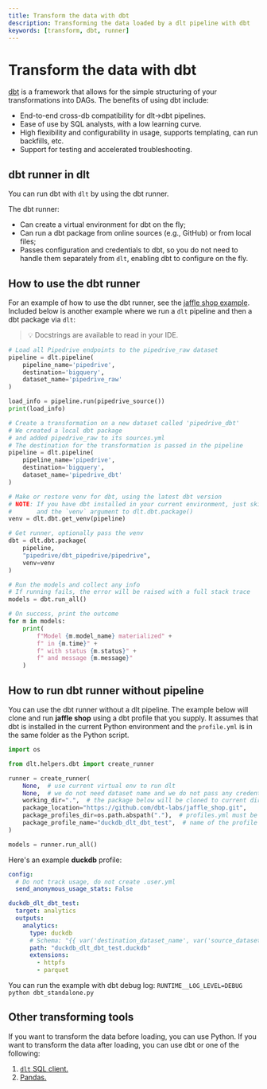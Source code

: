 ```yaml
---
title: Transform the data with dbt
description: Transforming the data loaded by a dlt pipeline with dbt
keywords: [transform, dbt, runner]
---
```


# Transform the data with dbt

[dbt](https://github.com/dbt-labs/dbt-core) is a framework that allows for the simple structuring of your transformations into DAGs. The benefits of using dbt include:

- End-to-end cross-db compatibility for dlt→dbt pipelines.
- Ease of use by SQL analysts, with a low learning curve.
- High flexibility and configurability in usage, supports templating, can run backfills, etc.
- Support for testing and accelerated troubleshooting.

## dbt runner in dlt

You can run dbt with `dlt` by using the dbt runner.

The dbt runner:

- Can create a virtual environment for dbt on the fly;
- Can run a dbt package from online sources (e.g., GitHub) or from local files;
- Passes configuration and credentials to dbt, so you do not need to handle them separately from `dlt`, enabling dbt to configure on the fly.

## How to use the dbt runner

For an example of how to use the dbt runner, see the [jaffle shop example](https://github.com/dlt-hub/dlt/blob/devel/docs/examples/archive/dbt_run_jaffle.py).
Included below is another example where we run a `dlt` pipeline and then a dbt package via `dlt`:

> 💡 Docstrings are available to read in your IDE.

```py
# Load all Pipedrive endpoints to the pipedrive_raw dataset
pipeline = dlt.pipeline(
    pipeline_name='pipedrive',
    destination='bigquery',
    dataset_name='pipedrive_raw'
)

load_info = pipeline.run(pipedrive_source())
print(load_info)

# Create a transformation on a new dataset called 'pipedrive_dbt'
# We created a local dbt package
# and added pipedrive_raw to its sources.yml
# The destination for the transformation is passed in the pipeline
pipeline = dlt.pipeline(
    pipeline_name='pipedrive',
    destination='bigquery',
    dataset_name='pipedrive_dbt'
)

# Make or restore venv for dbt, using the latest dbt version
# NOTE: If you have dbt installed in your current environment, just skip this line
#       and the `venv` argument to dlt.dbt.package()
venv = dlt.dbt.get_venv(pipeline)

# Get runner, optionally pass the venv
dbt = dlt.dbt.package(
    pipeline,
    "pipedrive/dbt_pipedrive/pipedrive",
    venv=venv
)

# Run the models and collect any info
# If running fails, the error will be raised with a full stack trace
models = dbt.run_all()

# On success, print the outcome
for m in models:
    print(
        f"Model {m.model_name} materialized" +
        f" in {m.time}" +
        f" with status {m.status}" +
        f" and message {m.message}"
    )
```

## How to run dbt runner without pipeline
You can use the dbt runner without a dlt pipeline. The example below will clone and run **jaffle shop** using a dbt profile that you supply.
It assumes that dbt is installed in the current Python environment and the `profile.yml` is in the same folder as the Python script.
```py
import os

from dlt.helpers.dbt import create_runner

runner = create_runner(
    None,  # use current virtual env to run dlt
    None,  # we do not need dataset name and we do not pass any credentials in environment to dlt
    working_dir=".",  # the package below will be cloned to current dir
    package_location="https://github.com/dbt-labs/jaffle_shop.git",
    package_profiles_dir=os.path.abspath("."),  # profiles.yml must be placed in this dir
    package_profile_name="duckdb_dlt_dbt_test",  # name of the profile
)

models = runner.run_all()
```


Here's an example **duckdb** profile:
```yaml
config:
  # Do not track usage, do not create .user.yml
  send_anonymous_usage_stats: False

duckdb_dlt_dbt_test:
  target: analytics
  outputs:
    analytics:
      type: duckdb
      # Schema: "{{ var('destination_dataset_name', var('source_dataset_name')) }}"
      path: "duckdb_dlt_dbt_test.duckdb"
      extensions:
        - httpfs
        - parquet
```
You can run the example with dbt debug log: `RUNTIME__LOG_LEVEL=DEBUG python dbt_standalone.py`


## Other transforming tools

If you want to transform the data before loading, you can use Python. If you want to transform the data after loading, you can use dbt or one of the following:

1. [`dlt` SQL client.](../sql.md)
2. [Pandas.](../pandas.md)

